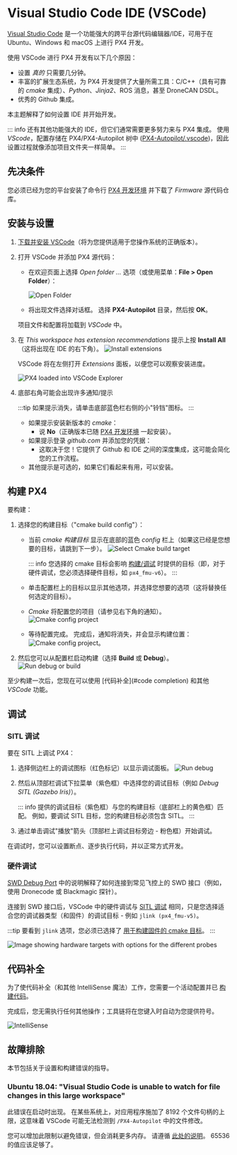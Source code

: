 # Visual Studio Code IDE (VSCode)

[Visual Studio Code](https://code.visualstudio.com/) 是一个功能强大的跨平台源代码编辑器/IDE，可用于在 Ubuntu、Windows 和 macOS 上进行 PX4 开发。

使用 VSCode 进行 PX4 开发有以下几个原因：

- 设置 _真的_ 只需要几分钟。
- 丰富的扩展生态系统，为 PX4 开发提供了大量所需工具：C/C++（具有可靠的 _cmake_ 集成）、_Python_、_Jinja2_、ROS 消息，甚至 DroneCAN DSDL。
- 优秀的 Github 集成。

本主题解释了如何设置 IDE 并开始开发。

::: info
还有其他功能强大的 IDE，但它们通常需要更多努力来与 PX4 集成。
使用 _VScode_，配置存储在 PX4/PX4-Autopilot 树中 ([PX4-Autopilot/.vscode](https://github.com/PX4/PX4-Autopilot/tree/main/.vscode))，因此设置过程就像添加项目文件夹一样简单。
:::

## 先决条件

您必须已经为您的平台安装了命令行 [PX4 开发环境](../dev_setup/dev_env.md) 并下载了 _Firmware_ 源代码仓库。

## 安装与设置

1. [下载并安装 VSCode](https://code.visualstudio.com/)（将为您提供适用于您操作系统的正确版本）。
1. 打开 VSCode 并添加 PX4 源代码：

   - 在欢迎页面上选择 _Open folder ..._ 选项（或使用菜单：**File > Open Folder**）：

     ![Open Folder](../../assets/toolchain/vscode/welcome_open_folder.jpg)

   - 将出现文件选择对话框。
     选择 **PX4-Autopilot** 目录，然后按 **OK**。

   项目文件和配置将加载到 _VSCode_ 中。

1. 在 _This workspace has extension recommendations_ 提示上按 **Install All**（这将出现在 IDE 的右下角）。
   ![Install extensions](../../assets/toolchain/vscode/prompt_install_extensions.jpg)

   VSCode 将在左侧打开 _Extensions_ 面板，以便您可以观察安装进度。

   ![PX4 loaded into VSCode Explorer](../../assets/toolchain/vscode/installing_extensions.jpg)

1. 底部右角可能会出现许多通知/提示

   :::tip
   如果提示消失，请单击底部蓝色栏右侧的小"铃铛"图标。
   :::

   - 如果提示安装新版本的 _cmake_：
     - 说 **No**（正确版本已随 [PX4 开发环境](../dev_setup/dev_env.md) 一起安装）。
   - 如果提示登录 _github.com_ 并添加您的凭据：
     - 这取决于您！它提供了 Github 和 IDE 之间的深度集成，这可能会简化您的工作流程。
   - 其他提示是可选的，如果它们看起来有用，可以安装。 <!-- 也许添加这些提示的截图 -->

<a id="building"></a>

## 构建 PX4

要构建：

1. 选择您的构建目标（"cmake build config"）：

   - 当前 _cmake 构建目标_ 显示在底部的蓝色 _config_ 栏上（如果这已经是您想要的目标，请跳到下一步）。
     ![Select Cmake build target](../../assets/toolchain/vscode/cmake_build_config.jpg)

     ::: info
     您选择的 cmake 目标会影响 [构建/调试](#debugging) 时提供的目标（即，对于硬件调试，您必须选择硬件目标，如 `px4_fmu-v6`）。
     :::

   - 单击配置栏上的目标以显示其他选项，并选择您想要的选项（这将替换任何选定的目标）。
   - _Cmake_ 将配置您的项目（请参见右下角的通知）。
     ![Cmake config project](../../assets/toolchain/vscode/cmake_configuring_project.jpg)
   - 等待配置完成。
     完成后，通知将消失，并会显示构建位置：
     ![Cmake config project](../../assets/toolchain/vscode/cmake_configuring_project_done.jpg)。

1. 然后您可以从配置栏启动构建（选择 **Build** 或 **Debug**）。
   ![Run debug or build](../../assets/toolchain/vscode/run_debug_build.jpg)

至少构建一次后，您现在可以使用 [代码补全](#code completion) 和其他 _VSCode_ 功能。

## 调试

<a id="debugging_sitl"></a>

### SITL 调试

要在 SITL 上调试 PX4：

1. 选择侧边栏上的调试图标（红色标记）以显示调试面板。
   ![Run debug](../../assets/toolchain/vscode/vscode_debug.jpg)

1. 然后从顶部栏调试下拉菜单（紫色框）中选择您的调试目标（例如 _Debug SITL (Gazebo Iris)_）。

   ::: info
   提供的调试目标（紫色框）与您的构建目标（底部栏上的黄色框）匹配。
   例如，要调试 SITL 目标，您的构建目标必须包含 SITL。
   :::

1. 通过单击调试"播放"箭头（顶部栏上调试目标旁边 - 粉色框）开始调试。

在调试时，您可以设置断点、逐步执行代码，并以正常方式开发。

### 硬件调试

[SWD Debug Port](../debug/swd_debug.md) 中的说明解释了如何连接到常见飞控上的 SWD 接口（例如，使用 Dronecode 或 Blackmagic 探针）。

连接到 SWD 接口后，VSCode 中的硬件调试与 [SITL 调试](#debugging_sitl) 相同，只是您选择适合您的调试器类型（和固件）的调试目标 - 例如 `jlink (px4_fmu-v5)`。

:::tip
要看到 `jlink` 选项，您必须已选择了 [用于构建固件的 cmake 目标](#building-px4)。
:::

![Image showing hardware targets with options for the different probes](../../assets/toolchain/vscode/vscode_hardware_debugging_options.png)

<a id="code completion"></a>

## 代码补全

为了使代码补全（和其他 IntelliSense 魔法）工作，您需要一个活动配置并已 [构建代码](#building)。

完成后，您无需执行任何其他操作；工具链将在您键入时自动为您提供符号。

![IntelliSense](../../assets/toolchain/vscode/vscode_intellisense.jpg)

## 故障排除

本节包括关于设置和构建错误的指导。

### Ubuntu 18.04: "Visual Studio Code is unable to watch for file changes in this large workspace"

此错误在启动时出现。
在某些系统上，对应用程序施加了 8192 个文件句柄的上限，这意味着 VSCode 可能无法检测到 `/PX4-Autopilot` 中的文件修改。

您可以增加此限制以避免错误，但会消耗更多内存。
请遵循 [此处的说明](https://code.visualstudio.com/docs/setup/linux#_visual-studio-code-is-unable-to-watch-for-file-changes-in-this-large-workspace-error-enospc)。
65536 的值应该足够了。